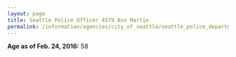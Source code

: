 ```yaml
---
layout: page
title: Seattle Police Officer 4579 Ann Martin
permalink: /information/agencies/city_of_seattle/seattle_police_department/copbook/4579/
---
```


**Age as of Feb. 24, 2016:** 58
